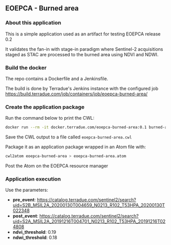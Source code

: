 ## EOEPCA - Burned area

### About this application

This is a simple application used as an artifact for testing EOEPCA release 0.2

It validates the fan-in with stage-in paradigm where Sentinel-2 acquisitions staged as STAC are processed to the burned area using NDVI and NDWI.  

### Build the docker

The repo contains a Dockerfile and a Jenkinsfile.  

The build is done by Terradue's Jenkins instance with the configured job https://build.terradue.com/job/containers/job/eoepca-burned-area/

### Create the application package

Run the command below to print the CWL: 

```bash
docker run --rm -it docker.terradue.com/eoepca-burned-area:0.1 burned-area --docker 'docker.terradue.com/eoepca-burned-area:0.1'
```

Save the CWL output to a file called `eoepca-burned-area.cwl`

Package it as an application package wrapped in an Atom file with:

```bash
cwl2atom eoepca-burned-area > eoepca-burned-area.atom 
```

Post the Atom on the EOEPCA resource manager

### Application execution

Use the parameters:

* **pre_event**: https://catalog.terradue.com/sentinel2/search?uid=S2B_MSIL2A_20200130T004659_N0213_R102_T53HPA_20200130T022348
* **post_event**: https://catalog.terradue.com/sentinel2/search?uid=S2A_MSIL2A_20191216T004701_N0213_R102_T53HPA_20191216T024808
* **ndvi_threshold**: 0.19
* **ndwi_threshold**: 0.18